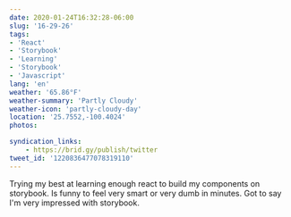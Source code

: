 ```yaml
---
date: 2020-01-24T16:32:28-06:00
slug: '16-29-26'
tags:
- 'React'
- 'Storybook'
- 'Learning'
- 'Storybook'
- 'Javascript'
lang: 'en'
weather: '65.86°F'
weather-summary: 'Partly Cloudy'
weather-icon: 'partly-cloudy-day'
location: '25.7552,-100.4024'
photos:

syndication_links:
    - https://brid.gy/publish/twitter
tweet_id: '1220836477078319110'
---
```

Trying my best at learning enough react to build my components on storybook. Is funny to feel very smart or very dumb in minutes. Got to say I'm very impressed with storybook.

    